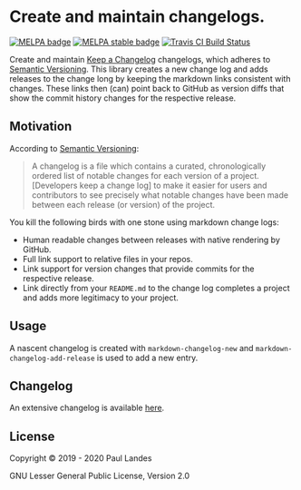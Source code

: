 # Create and maintain changelogs.

[![MELPA badge][melpa-badge]][melpa-link]
[![MELPA stable badge][melpa-stable-badge]][melpa-stable-link]
[![Travis CI Build Status][travis-badge]][travis-link]

Create and maintain [Keep a Changelog] changelogs, which adheres to [Semantic
Versioning].  This library creates a new change log and adds releases to the
change long by keeping the markdown links consistent with changes.  These links
then (can) point back to GitHub as version diffs that show the commit history
changes for the respective release.


## Motivation

According to [Semantic Versioning]:

> A changelog is a file which contains a curated, chronologically ordered list
> of notable changes for each version of a project.  [Developers keep a change
> log] to make it easier for users and contributors to see precisely what
> notable changes have been made between each release (or version) of the
> project.

You kill the following birds with one stone using markdown change logs:
* Human readable changes between releases with native rendering by GitHub.
* Full link support to relative files in your repos.
* Link support for version changes that provide commits for the respective
  release.
* Link directly from your `README.md` to the change log completes a project and
  adds more legitimacy to your project.


## Usage
A nascent changelog is created with `markdown-changelog-new` and
`markdown-changelog-add-release` is used to add a new entry.


## Changelog

An extensive changelog is available [here](CHANGELOG.md).


## License

Copyright © 2019 - 2020 Paul Landes

GNU Lesser General Public License, Version 2.0


<!-- links -->
[melpa-link]: https://melpa.org/#/markdown-changelog
[melpa-stable-link]: https://stable.melpa.org/#/markdown-changelog
[melpa-badge]: https://melpa.org/packages/markdown-changelog-badge.svg
[melpa-stable-badge]: https://stable.melpa.org/packages/markdown-changelog-badge.svg
[travis-link]: https://travis-ci.org/plandes/markdown-changelog
[travis-badge]: https://travis-ci.org/plandes/markdown-changelog.svg?branch=master

[Keep a Changelog]: https://keepachangelog.com/
[Semantic Versioning]: https://semver.org/

